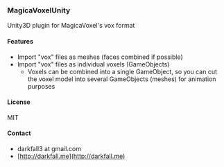 ### MagicaVoxelUnity

Unity3D plugin for MagicaVoxel's vox format

#### Features
* Import "vox" files as meshes (faces combined if possible)
* Import "vox" files as individual voxels (GameObjects)
	* Voxels can be combined into a single GameObject, so you can cut the voxel model into several GameObjects (meshes) for animation purposes

	
#### License

MIT

#### Contact
* darkfall3 at gmail.com
* [http://darkfall.me](http://darkfall.me) 

